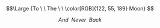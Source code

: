 ​​​

​

​
​​
​​

​


​
​
​
$$\Large {To \ \ The \ \ \color[RGB]{122, 55, 189} Moon} $$

$$ {And \ \ Never \ \ Back}$$

​
 

 
 ​
 
​

 
  
 ​
 
​
​

<!---
persamplex/persamplex is a ✨ special ✨ repository because its `README.md` (this file) appears on your GitHub profile.
You can click the Preview link to take a look at your changes.
--->

